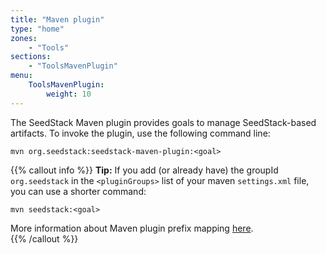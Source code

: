 ```yaml
---
title: "Maven plugin"
type: "home"
zones:
    - "Tools"
sections:
    - "ToolsMavenPlugin"
menu:
    ToolsMavenPlugin:
        weight: 10
---
```


The SeedStack Maven plugin provides goals to manage SeedStack-based artifacts. To invoke the plugin, use the following 
command line:

    mvn org.seedstack:seedstack-maven-plugin:<goal>

{{% callout info %}}
**Tip:** If you add (or already have) the groupId `org.seedstack` in the `<pluginGroups>` list of 
your maven `settings.xml` file, you can use a shorter command:
 
    mvn seedstack:<goal>
                
More information about Maven plugin prefix mapping [here](http://maven.apache.org/guides/introduction/introduction-to-plugin-prefix-mapping.html).        
{{% /callout %}}
